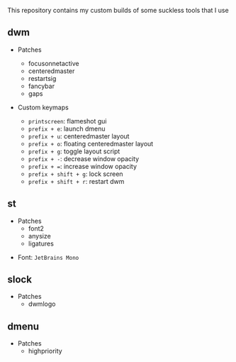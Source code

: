 This repository contains my custom builds of some suckless tools that I use

## dwm

- Patches

  - focusonnetactive
  - centeredmaster
  - restartsig
  - fancybar
  - gaps

- Custom keymaps
  - `printscreen`: flameshot gui
  - `prefix + e`: launch dmenu
  - `prefix + u`: centeredmaster layout
  - `prefix + o`: floating centeredmaster layout
  - `prefix + g`: toggle layout script
  - `prefix + -`: decrease window opacity
  - `prefix + =`: increase window opacity
  - `prefix + shift + g`: lock screen
  - `prefix + shift + r`: restart dwm

## st

- Patches
  - font2
  - anysize
  - ligatures

* Font: `JetBrains Mono`

## slock

- Patches
  - dwmlogo

## dmenu

- Patches
  - highpriority
